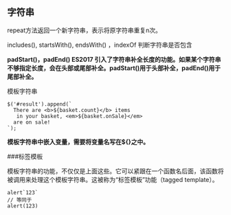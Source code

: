 ## 字符串

repeat方法返回一个新字符串，表示将原字符串重复n次。

includes(), startsWith(), endsWith() ，indexOf
判断字符串是否包含

**padStart()，padEnd()
ES2017 引入了字符串补全长度的功能。如果某个字符串不够指定长度，会在头部或尾部补全。padStart()用于头部补全，padEnd()用于尾部补全。**

模板字符串
	
	$('#result').append(`
	  There are <b>${basket.count}</b> items
	   in your basket, <em>${basket.onSale}</em>
	  are on sale!
	`);

**模板字符串中嵌入变量，需要将变量名写在${}之中。**

###标签模板

模板字符串的功能，不仅仅是上面这些。它可以紧跟在一个函数名后面，该函数将被调用来处理这个模板字符串。这被称为“标签模板”功能（tagged template）。

	alert`123`
	// 等同于
	alert(123)

